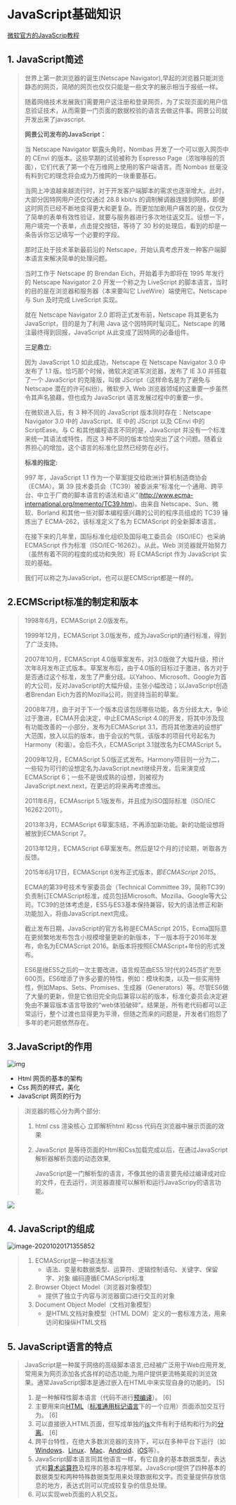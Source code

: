 # JavaScript基础知识
[微软官方的JavaScrip教程](https://channel9.msdn.com/Series/Beginners-Series-to-JavaScript/Beginning-the-Beginners-series-1-of-51)

## 1. JavaScript简述

> 世界上第一款浏览器的诞生(Netscape Navigator),早起的浏览器只能浏览静态的网页，简陋的网页也仅仅只能是一些文字的展示相当于报纸一样。
>
> 随着网络技术发展我们需要用户这注册和登录网页，为了实现页面的用户信息验证技术，从而需要一门页面的数据校验的语言去做这件事。网景公司就开发出来了javascript.
>
> **网景公司发布的JavaScript：**
>
> 当 Netscape Navigator 崭露头角时，Nombas 开发了一个可以嵌入网页中的 CEnvi 的版本。这些早期的试验被称为 Espresso Page（浓咖啡般的页面），它们代表了第一个在万维网上使用的客户端语言。而 Nombas 丝毫没有料到它的理念将会成为万维网的一块重要基石。
>
> 当网上冲浪越来越流行时，对于开发客户端脚本的需求也逐渐增大。此时，大部分因特网用户还仅仅通过 28.8 kbit/s 的调制解调器连接到网络，即便这时网页已经不断地变得更大和更复杂。而更加加剧用户痛苦的是，仅仅为了简单的表单有效性验证，就要与服务器进行多次地往返交互。设想一下，用户填完一个表单，点击提交按钮，等待了 30 秒的处理后，看到的却是一条告诉你忘记填写一个必要的字段。
>
> 那时正处于技术革新最前沿的 Netscape，开始认真考虑开发一种客户端脚本语言来解决简单的处理问题。
>
> 当时工作于 Netscape 的 Brendan Eich，开始着手为即将在 1995 年发行的 Netscape Navigator 2.0 开发一个称之为 LiveScript 的脚本语言，当时的目的是在浏览器和服务器（本来要叫它 LiveWire）端使用它。Netscape 与 Sun 及时完成 LiveScript 实现。
>
> 就在 Netscape Navigator 2.0 即将正式发布前，Netscape 将其更名为 JavaScript，目的是为了利用 Java 这个因特网时髦词汇。Netscape 的赌注最终得到回报，JavaScript 从此变成了因特网的必备组件。
>
> **三足鼎立:**
>
> 因为 JavaScript 1.0 如此成功，Netscape 在 Netscape Navigator 3.0 中发布了 1.1 版。恰巧那个时候，微软决定进军浏览器，发布了 IE 3.0 并搭载了一个 JavaScript 的克隆版，叫做 JScript（这样命名是为了避免与 Netscape 潜在的许可纠纷）。微软步入 Web 浏览器领域的这重要一步虽然令其声名狼藉，但也成为 JavaScript 语言发展过程中的重要一步。
>
> 在微软进入后，有 3 种不同的 JavaScript 版本同时存在：Netscape Navigator 3.0 中的 JavaScript、IE 中的 JScript 以及 CEnvi 中的 ScriptEase。与 C 和其他编程语言不同的是，JavaScript 并没有一个标准来统一其语法或特性，而这 3 种不同的版本恰恰突出了这个问题。随着业界担心的增加，这个语言的标准化显然已经势在必行。
>
> **标准的指定:**
>
> 997 年，JavaScript 1.1 作为一个草案提交给欧洲计算机制造商协会（ECMA）。第 39 技术委员会（TC39）被委派来“标准化一个通用、跨平台、中立于厂商的脚本语言的语法和语义”(http://www.ecma-international.org/memento/TC39.htm)。由来自 Netscape、Sun、微软、Borland 和其他一些对脚本编程感兴趣的公司的程序员组成的 TC39 锤炼出了 ECMA-262，该标准定义了名为 ECMAScript 的全新脚本语言。
>
> 在接下来的几年里，国际标准化组织及国际电工委员会（ISO/IEC）也采纳 ECMAScript 作为标准（ISO/IEC-16262）。从此，Web 浏览器就开始努力（虽然有着不同的程度的成功和失败）将 ECMAScript 作为 JavaScript 实现的基础。
>
> 我们可以称之为JavaScript，也可以是ECMScript都是一样的。

## 2.ECMScript标准的制定和版本

> 1998年6月，ECMAScript 2.0版发布。
>
> 1999年12月，ECMAScript 3.0版发布，成为JavaScript的通行标准，得到了广泛支持。
>
> 2007年10月，ECMAScript 4.0版草案发布，对3.0版做了大幅升级，预计次年8月发布正式版本。草案发布后，由于4.0版的目标过于激进，各方对于是否通过这个标准，发生了严重分歧。以Yahoo、Microsoft、Google为首的大公司，反对JavaScript的大幅升级，主张小幅改动；以JavaScript创造者Brendan Eich为首的Mozilla公司，则坚持当前的草案。
>
> 2008年7月，由于对于下一个版本应该包括哪些功能，各方分歧太大，争论过于激进，ECMA开会决定，中止ECMAScript 4.0的开发，将其中涉及现有功能改善的一小部分，发布为ECMAScript 3.1，而将其他激进的设想扩大范围，放入以后的版本，由于会议的气氛，该版本的项目代号起名为Harmony（和谐）。会后不久，ECMAScript 3.1就改名为ECMAScript 5。
>
> 2009年12月，ECMAScript 5.0版正式发布。Harmony项目则一分为二，一些较为可行的设想定名为JavaScript.next继续开发，后来演变成ECMAScript 6；一些不是很成熟的设想，则被视为JavaScript.next.next，在更远的将来再考虑推出。
>
> 2011年6月，ECMAscript 5.1版发布，并且成为ISO国际标准（ISO/IEC 16262:2011）。
>
> 2013年3月，ECMAScript 6草案冻结，不再添加新功能。新的功能设想将被放到ECMAScript 7。
>
> 2013年12月，ECMAScript 6草案发布。然后是12个月的讨论期，听取各方反馈。
>
> 2015年6月17日，ECMAScript 6发布正式版本，即*ECMAScript 2015*。
>
> ECMA的第39号技术专家委员会（Technical Committee 39，简称TC39）负责制订ECMAScript标准，成员包括Microsoft、Mozilla、Google等大公司。TC39的总体考虑是，ES5与ES3基本保持兼容，较大的语法修正和新功能加入，将由JavaScript.next完成。
>
> 截止发布日期，JavaScript的官方名称是ECMAScript 2015，Ecma国际意在更频繁地发布包含小规模增量更新的新版本，下一版本将于2016年发布，命名为ECMAScript 2016。新版本将按照ECMAScript+年份的形式发布。
>
> ES6是继ES5之后的一次主要改进，语言规范由ES5.1时代的245页扩充至600页。ES6增添了许多必要的特性，例如：模块和类，以及一些实用特性，例如Maps、Sets、Promises、生成器（Generators）等。尽管ES6做了大量的更新，但是它依旧完全向后兼容以前的版本，标准化委员会决定避免由不兼容版本语言导致的“web体验破碎”。结果是，所有老代码都可以正常运行，整个过渡也显得更为平滑，但随之而来的问题是，开发者们抱怨了多年的老问题依然存在。

## 3.JavaScript的作用

![img](_media/cake.png)

+ Html  网页的基本的架构
+ Css 网页的样式，美化
+ JavaScript  网页的行为

> 浏览器的核心分为两个部分:
>
> 1. html css 渲染核心  立即解析html 和css 代码在浏览器中展示页面的效果
>
> 2. JavaScript 是等待页面的Html和Css加载完成以后，在通过JavaScript解析器解析页面的动态效果,
>
>    JavaScript是一门解析型的语言，不像其他的语言要先经过编译成对应的文件，在去运行，浏览器直接可以解析和运行JavaScripy的语言功能。

![](_media/GIF6.gif)

## 4. JavaScript的组成

![image-20201020171355852](_media/image-20201020171355852.png)

> 1. ECMAScript是一种语法标准
>    +  语法、变量和数据类型、运算符、逻辑控制语句、关键字、保留字、对象
>      编码遵循ECMAScript标准
> 2. Browser Object Model（浏览器对象模型）
>    + 提供了独立于内容与浏览器窗口进行交互的对象 
> 3. Document Object Model（文档对象模型）
>    + 是HTML文档对象模型（HTML DOM）定义的一套标准方法，用来访问和操纵HTML文档

## 5. JavaScript语言的特点

> JavaScript是一种属于网络的高级脚本语言,已经被广泛用于Web应用开发,常用来为网页添加各式各样的动态功能,为用户提供更流畅美观的浏览效果。通常JavaScript脚本是通过嵌入在HTML中来实现自身的功能的。 [5] 
>
> 1. 是一种解释性脚本语言（代码不进行[预编译](https://baike.baidu.com/item/预编译)）。 [6] 
> 2. 主要用来向[HTML](https://baike.baidu.com/item/HTML)（[标准通用标记语言](https://baike.baidu.com/item/标准通用标记语言)下的一个应用）页面添加交互行为。 [6] 
> 3. 可以直接嵌入HTML页面，但写成单独的[js](https://baike.baidu.com/item/js/10687961)文件有利于结构和行为的[分离](https://baike.baidu.com/item/分离)。 [6] 
> 4. 跨平台特性，在绝大多数浏览器的支持下，可以在多种平台下运行（如[Windows](https://baike.baidu.com/item/Windows)、[Linux](https://baike.baidu.com/item/Linux)、[Mac](https://baike.baidu.com/item/Mac/173)、[Android](https://baike.baidu.com/item/Android/60243)、[iOS](https://baike.baidu.com/item/iOS/45705)等）。
> 5. JavaScript脚本语言同其他语言一样，有它自身的基本数据类型，表达式和[算术运算符](https://baike.baidu.com/item/算术运算符/9324947)及程序的基本程序框架。JavaScript提供了四种基本的数据类型和两种特殊数据类型用来处理数据和文字。而变量提供存放信息的地方，表达式则可以完成较复杂的信息处理。
> 6. 可以实现web页面的人机交互。